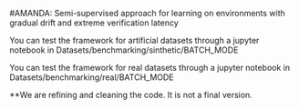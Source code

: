 ﻿#AMANDA: Semi-supervised approach for learning on environments with gradual drift and extreme verification latency


You can test the framework for artificial datasets through a jupyter notebook in Datasets/benchmarking/sinthetic/BATCH_MODE

You can test the framework for real datasets through a jupyter notebook in Datasets/benchmarking/real/BATCH_MODE

**We are refining and cleaning the code. It is not a final version.
